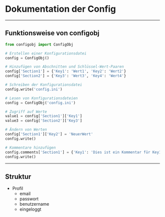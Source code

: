 # Dokumentation der Config
***
## Funktionsweise von configobj
```python
from configobj import ConfigObj

# Erstellen einer Konfigurationsdatei
config = ConfigObj()

# Hinzufügen von Abschnitten und Schlüssel-Wert-Paaren
config['Section1'] = {'Key1': 'Wert1', 'Key2': 'Wert2'}
config['Section2'] = {'Key3': 'Wert3', 'Key4': 'Wert4'}

# Schreiben der Konfigurationsdatei
config.write('config.ini')

# Lesen von Konfigurationsdateien
config = ConfigObj('config.ini')

# Zugriff auf Werte
value1 = config['Section1']['Key1']
value3 = config['Section2']['Key3']

# Ändern von Werten
config['Section1']['Key2'] = 'NeuerWert'
config.write()

# Kommentare hinzufügen
config.comments['Section1'] = {'Key1': 'Dies ist ein Kommentar für Key1'}
config.write()
```
***
## Struktur

- Profil
  - email
  - passwort
  - benutzername
  - eingeloggt
